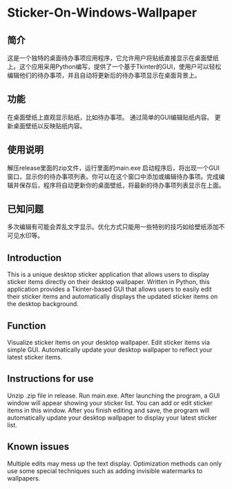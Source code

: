 # Sticker-On-Windows-Wallpaper

## 简介

这是一个独特的桌面待办事项应用程序，它允许用户将贴纸直接显示在桌面壁纸上。这个应用采用Python编写，提供了一个基于Tkinter的GUI，使用户可以轻松编辑他们的待办事项，并且自动将更新后的待办事项显示在桌面背景上。

## 功能

在桌面壁纸上直观显示贴纸，比如待办事项。
通过简单的GUI编辑贴纸内容。
更新桌面壁纸以反映贴纸内容。

## 使用说明

解压release里面的zip文件，运行里面的main.exe
启动程序后，将出现一个GUI窗口，显示你的待办事项列表。你可以在这个窗口中添加或编辑待办事项。完成编辑并保存后，程序将自动更新你的桌面壁纸，将最新的待办事项列表显示在上面。

## 已知问题

多次编辑有可能会弄乱文字显示。优化方式只能用一些特别的技巧如给壁纸添加不可见水印等。

## Introduction

This is a unique desktop sticker application that allows users to display sticker items directly on their desktop wallpaper. Written in Python, this application provides a Tkinter-based GUI that allows users to easily edit their sticker items and automatically displays the updated sticker items on the desktop background.

## Function

Visualize sticker items on your desktop wallpaper.
Edit sticker items via simple GUI.
Automatically update your desktop wallpaper to reflect your latest sticker items.

## Instructions for use

Unzip .zip file in release. Run main.exe.
After launching the program, a GUI window will appear showing your sticker list. You can add or edit sticker items in this window. After you finish editing and save, the program will automatically update your desktop wallpaper to display your latest sticker list.

## Known issues

Multiple edits may mess up the text display. Optimization methods can only use some special techniques such as adding invisible watermarks to wallpapers.
